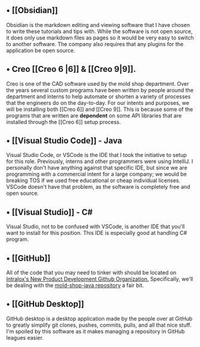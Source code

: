 ## • [[Obsidian]]

Obsidian is the markdown editing and viewing software that I have chosen to write these tutorials and tips with. While the software is not open source, it does only use markdown files as pages so it would be very easy to switch to another software. The company also requires that any plugins for the application be open source.

## • Creo [[Creo 6 |6]] & [[Creo 9|9]].

Creo is one of the CAD software used by the mold shop department. Over the years several custom programs have been written by people around the department and interns to help automate or shorten a variety of processes that the engineers do on the day-to-day. For our intents and purposes, we will be installing both [[Creo 6]] and [[Creo 9]]. This is because some of the programs that are written are **dependent** on some API libraries that are installed through the [[Creo 6]] setup process. 

## • [[Visual Studio Code]] - Java

Visual Studio Code, or VSCode is the IDE that I took the initiative to setup for this role. Previously, interns and other programmers were using IntelliJ. I personally don't have anything against that specific IDE, but since we are programming with a commercial intent for a large company; we would be breaking TOS if we used free educational or cheap individual licenses. VSCode doesn't have that problem, as the software is completely free and open source.

## • [[Visual Studio]] - C# 

Visual Studio, not to be confused with VSCode, is another IDE that you'll want to install for this position. This IDE is especially good at handling C# program.
## • [[GitHub]] 

All of the code that you may need to tinker with should be located on [Intralox's New Product Development Github Organization.](https://github.com/NPDSoftwareDev) Specifically, we'll be dealing with the [mold-shop-java repository](https://github.com/NPDSoftwareDev/mold-shop-java) a fair bit.

## • [[GitHub Desktop]]

GitHub desktop is a desktop application made by the people over at GitHub to greatly simplify git clones, pushes, commits, pulls, and all that nice stuff. I'm spoiled by this software as it makes managing a repository in GitHub leagues easier.